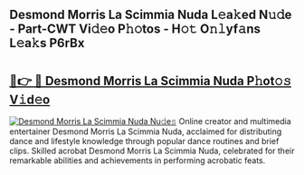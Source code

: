 ## Desmond Morris La Scimmia Nuda L𝚎a𝚔ed N𝚞𝚍e - Part-CWT Vi𝚍𝚎o P𝚑𝚘tos - H𝚘𝚝 O𝚗𝚕yf𝚊ns L𝚎a𝚔s P6rBx

# <h2><a href="http://kfdi2d7.oniu.top/?m=Desmond+Morris+La+Scimmia+Nuda">🔗👉 🔴 Desmond Morris La Scimmia Nuda P𝚑ot𝚘𝚜 V𝚒d𝚎o</a></h2>

[![Desmond Morris La Scimmia Nuda Nu𝚍e𝚜](https://i.imgur.com/0qMVB7G.gif)](http://kfdi2d7.oniu.top/?m=Desmond+Morris+La+Scimmia+Nuda)
Online creator and multimedia entertainer Desmond Morris La Scimmia Nuda, acclaimed for distributing dance and lifestyle knowledge through popular dance routines and brief clips. Skilled acrobat Desmond Morris La Scimmia Nuda, celebrated for their remarkable abilities and achievements in performing acrobatic feats.  
